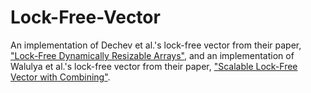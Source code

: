 # Lock-Free-Vector

An implementation of Dechev et al.'s lock-free vector from their paper, ["Lock-Free Dynamically Resizable Arrays"](https://www.researchgate.net/publication/225249181_Lock-Free_Dynamically_Resizable_Arrays), and an implementation of Walulya et al.'s lock-free vector from their paper, ["Scalable Lock-Free Vector with Combining"](https://www.researchgate.net/publication/318125515_Scalable_Lock-Free_Vector_with_Combining).
